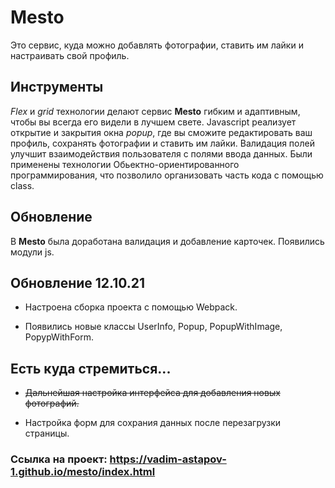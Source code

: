 # Mesto

Это сервис, куда можно добавлять фотографии, ставить им лайки и настраивать свой профиль.

## Инструменты

_Flex_ и _grid_ технологии делают сервис **Mesto** гибким и адаптивным, чтобы вы всегда его видели в лучшем свете.
Javascript реализует открытие и закрытия окна _popup_, где вы сможите редактировать ваш профиль, сохранять фотографии и ставить им лайки.
Валидация полей улучшит взаимодействия пользователя с полями ввода данных. Были применены технологии Обьектно-ориентированного программирования, что
позволило организовать часть кода с помощью class.

## Обновление

В **Mesto** была доработана валидация и добавление карточек. Появились модули js.

## Обновление 12.10.21

+ Настроена сборка проекта с помощью Webpack.

+ Появились новые классы UserInfo, Popup, PopupWithImage, PopypWithForm.

## Есть куда стремиться...

+ ~~Дальнейшая настройка интерфейса для добавления новых фотографий.~~

+ Настройка форм для сохрания данных после перезагрузки страницы.

### Ссылка на проект:  https://vadim-astapov-1.github.io/mesto/index.html
